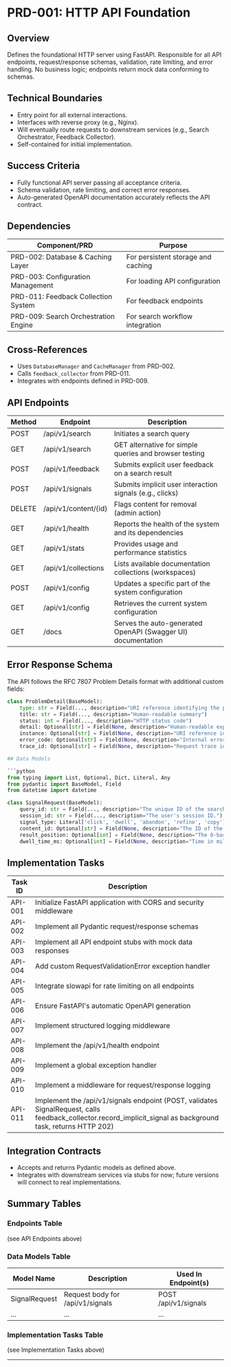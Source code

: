 # PRD-001: HTTP API Foundation

## Overview
Defines the foundational HTTP server using FastAPI. Responsible for all API endpoints, request/response schemas, validation, rate limiting, and error handling. No business logic; endpoints return mock data conforming to schemas.

## Technical Boundaries
- Entry point for all external interactions.
- Interfaces with reverse proxy (e.g., Nginx).
- Will eventually route requests to downstream services (e.g., Search Orchestrator, Feedback Collector).
- Self-contained for initial implementation.

## Success Criteria
- Fully functional API server passing all acceptance criteria.
- Schema validation, rate limiting, and correct error responses.
- Auto-generated OpenAPI documentation accurately reflects the API contract.

## Dependencies
| Component/PRD | Purpose |
|---------------|---------|
| PRD-002: Database & Caching Layer | For persistent storage and caching |
| PRD-003: Configuration Management | For loading API configuration |
| PRD-011: Feedback Collection System | For feedback endpoints |
| PRD-009: Search Orchestration Engine | For search workflow integration |

## Cross-References
- Uses `DatabaseManager` and `CacheManager` from PRD-002.
- Calls `feedback_collector` from PRD-011.
- Integrates with endpoints defined in PRD-009.

## API Endpoints

| Method | Endpoint | Description |
|--------|----------|-------------|
| POST   | /api/v1/search         | Initiates a search query |
| GET    | /api/v1/search         | GET alternative for simple queries and browser testing |
| POST   | /api/v1/feedback       | Submits explicit user feedback on a search result |
| POST   | /api/v1/signals        | Submits implicit user interaction signals (e.g., clicks) |
| DELETE | /api/v1/content/{id}   | Flags content for removal (admin action) |
| GET    | /api/v1/health         | Reports the health of the system and its dependencies |
| GET    | /api/v1/stats          | Provides usage and performance statistics |
| GET    | /api/v1/collections    | Lists available documentation collections (workspaces) |
| POST   | /api/v1/config         | Updates a specific part of the system configuration |
| GET    | /api/v1/config         | Retrieves the current system configuration |
| GET    | /docs                  | Serves the auto-generated OpenAPI (Swagger UI) documentation |

## Error Response Schema

The API follows the RFC 7807 Problem Details format with additional custom fields:

```python
class ProblemDetail(BaseModel):
    type: str = Field(..., description="URI reference identifying the problem type")
    title: str = Field(..., description="Human-readable summary")
    status: int = Field(..., description="HTTP status code")
    detail: Optional[str] = Field(None, description="Human-readable explanation")
    instance: Optional[str] = Field(None, description="URI reference identifying specific occurrence")
    error_code: Optional[str] = Field(None, description="Internal error code")
    trace_id: Optional[str] = Field(None, description="Request trace identifier")

## Data Models

```python
from typing import List, Optional, Dict, Literal, Any
from pydantic import BaseModel, Field
from datetime import datetime

class SignalRequest(BaseModel):
    query_id: str = Field(..., description="The unique ID of the search query session.")
    session_id: str = Field(..., description="The user's session ID.")
    signal_type: Literal['click', 'dwell', 'abandon', 'refine', 'copy']
    content_id: Optional[str] = Field(None, description="The ID of the document that was interacted with.")
    result_position: Optional[int] = Field(None, description="The 0-based index of the clicked result.")
    dwell_time_ms: Optional[int] = Field(None, description="Time in milliseconds spent on a result.")
```

## Implementation Tasks

| Task ID | Description |
|---------|-------------|
| API-001 | Initialize FastAPI application with CORS and security middleware |
| API-002 | Implement all Pydantic request/response schemas |
| API-003 | Implement all API endpoint stubs with mock data responses |
| API-004 | Add custom RequestValidationError exception handler |
| API-005 | Integrate slowapi for rate limiting on all endpoints |
| API-006 | Ensure FastAPI's automatic OpenAPI generation |
| API-007 | Implement structured logging middleware |
| API-008 | Implement the /api/v1/health endpoint |
| API-009 | Implement a global exception handler |
| API-010 | Implement a middleware for request/response logging |
| API-011 | Implement the /api/v1/signals endpoint (POST, validates SignalRequest, calls feedback_collector.record_implicit_signal as background task, returns HTTP 202) |

## Integration Contracts
- Accepts and returns Pydantic models as defined above.
- Integrates with downstream services via stubs for now; future versions will connect to real implementations.

## Summary Tables

### Endpoints Table
(see API Endpoints above)

### Data Models Table

| Model Name      | Description                                 | Used In Endpoint(s)         |
|-----------------|---------------------------------------------|-----------------------------|
| SignalRequest   | Request body for /api/v1/signals            | POST /api/v1/signals        |
| ...             | ...                                         | ...                         |

### Implementation Tasks Table
(see Implementation Tasks above)

---